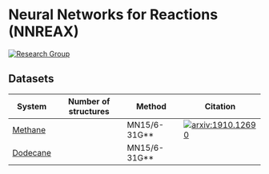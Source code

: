 # Neural Networks for Reactions (NNREAX)
[![Research Group](https://img.shields.io/website-up-down-green-red/http/computchem.cn.svg?label=Research%20Group)](http://computchem.cn)

## Datasets

| System | Number of structures | Method | Citation |
| ----   | ---- | ---- | ---- |
| [Methane](methane/) | | MN15/6-31G\*\* | [![arxiv:1910.12690](http://img.shields.io/badge/arXiv-1911.12252-B31B1B.svg?maxAge=86400)](https://arxiv.org/abs/1911.12252)|
| [Dodecane](dodecane/) |  | MN15/6-31G\*\* | |

